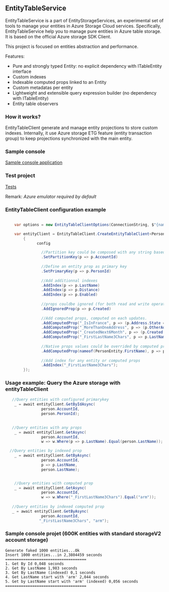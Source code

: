 
## EntityTableService
EntityTableService is a part of EntityStorageServices, an experimental set of tools to manage your entities in Azure Storage Cloud services.
Specifically, EntityTableService help you to manage pure entities in Azure table storage. It is based on the official Azure storage SDK Client.

This project is focused on entities abstraction and performance.
 
Features:

* Pure and strongly typed Entity: no explicit dependency with ITableEntity interface
* Custom indexes 
* Indexable computed props linked to an Entity
* Custom metadatas per entity
* Lightweight and extensible query expression builder (no dependency with ITableEntity)
* Entity table observers

### How it works?

EntityTableClient generate and manage entity projections to store custom indexes.
Internally, it use Azure storage ETG feature (entity transaction group) to keep projections synchronized with the main entity.

### Sample console 
[Sample console application](https://github.com/Evodim/EntityStorageServices/blob/main/Samples/EntityClientSample.cs)

### Test project
[Tests](https://github.com/Evodim/EntityStorageServices/blob/main/EntityTableServices.Tests/EntityTableClientTests.cs)

 Remark: *Azure emulator required by default*

### EntityTableClient configuration example

```csharp
  
    var options = new EntityTableClientOptions(ConnectionString, $"{nameof(PersonEntity)}Table", maxConcurrentInsertionTasks: 10);

    var entityClient = EntityTableClient.CreateEntityTableClient<PersonEntity>(options, config =>
        {
              config

                //Partition key could be composed with any string based values
                .SetPartitionKey(p => p.AccountId)
               
                //Define an entity prop as primary key
                .SetPrimaryKey(p => p.PersonId)
               
                //Add additionnal indexes
                .AddIndex(p => p.LastName)
                .AddIndex(p => p.Distance)
                .AddIndex(p => p.Enabled)
               
                //props couldbe ignored (for both read and write operations)
                .AddIgnoredProp(p => p.Created)
                
                //Add computed props, computed on each updates.
                .AddComputedProp("_IsInFrance", p => (p.Address.State == "France"))
                .AddComputedProp("_MoreThanOneAddress", p => (p.OtherAddress.Count > 1))
                .AddComputedProp("_CreatedNext6Month", p => (p.Created > DateTimeOffset.UtcNow.AddMonths(-6)))
                .AddComputedProp("_FirstLastName3Chars", p => p.LastName.ToLower().Substring(0, 3))
                
                //Native props values could be overrided by computed props
                .AddComputedProp(nameof(PersonEntity.FirstName), p => p.FirstName.ToUpperInvariant())
               
                //Add index for any entity or computed props
                .AddIndex("_FirstLastName3Chars");
        });

```

### Usage example: Query the Azure storage with entityTableClient

```csharp
   //Query entities with configured primarykey
    _ = await entityClient.GetByIdAsync(
                person.AccountId,
                person.PersonId);
                

   //Query entities with any props 
    _ = await entityClient.GetAsync(
                person.AccountId,
                w => w.Where(p => p.LastName).Equal(person.LastName));

  //Query entities by indexed prop
    _ = await entityClient.GetByAsync(
                person.AccountId,
                p => p.LastName,
                person.LastName);


    //Query entities with computed prop
    _ = await entityClient.GetAsync(
                person.AccountId,
                w => w.Where("_FirstLastName3Chars").Equal("arm"));
                  
   //Query entities by indexed computed prop
   _ = await entityClient.GetByAsync(
                person.AccountId,
               "_FirstLastName3Chars", "arm");  
```

### Sample console projet (600K entities with standard storageV2 account storage)

```
Generate faked 1000 entities...Ok
Insert 1000 entities...in 2,3804459 seconds
====================================
1. Get By Id 0,048 seconds
2. Get By LastName 1,983 seconds
3. Get By LastName (indexed) 0,1 seconds
4. Get LastName start with 'arm' 2,044 seconds
5. Get by LastName start with 'arm' (indexed) 0,056 seconds
====================================
```


